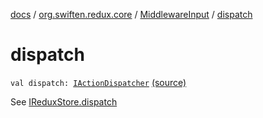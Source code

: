 [docs](../../index.md) / [org.swiften.redux.core](../index.md) / [MiddlewareInput](index.md) / [dispatch](./dispatch.md)

# dispatch

`val dispatch: `[`IActionDispatcher`](../-i-action-dispatcher.md) [(source)](https://github.com/protoman92/KotlinRedux/tree/master/common\common-core\src\main\kotlin/org/swiften/redux/core/Middleware.kt#L33)

See [IReduxStore.dispatch](../-i-dispatcher-provider/dispatch.md)

